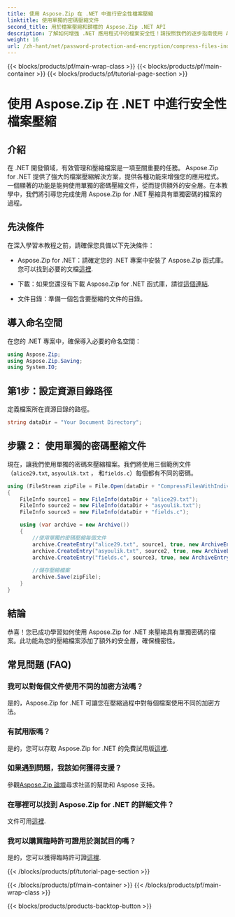 ```yaml
---
title: 使用 Aspose.Zip 在 .NET 中進行安全性檔案壓縮
linktitle: 使用單獨的密碼壓縮文件
second_title: 用於檔案壓縮和歸檔的 Aspose.Zip .NET API
description: 了解如何增強 .NET 應用程式中的檔案安全性！請按照我們的逐步指南使用 Aspose.Zip for .NET 壓縮具有單獨密碼的檔案。
weight: 16
url: /zh-hant/net/password-protection-and-encryption/compress-files-individual-passwords/
---
```


{{< blocks/products/pf/main-wrap-class >}}
{{< blocks/products/pf/main-container >}}
{{< blocks/products/pf/tutorial-page-section >}}

# 使用 Aspose.Zip 在 .NET 中進行安全性檔案壓縮


## 介紹

在 .NET 開發領域，有效管理和壓縮檔案是一項至關重要的任務。 Aspose.Zip for .NET 提供了強大的檔案壓縮解決方案，提供各種功能來增強您的應用程式。一個顯著的功能是能夠使用單獨的密碼壓縮文件，從而提供額外的安全層。在本教學中，我們將引導您完成使用 Aspose.Zip for .NET 壓縮具有單獨密碼的檔案的過程。

## 先決條件

在深入學習本教程之前，請確保您具備以下先決條件：

-  Aspose.Zip for .NET：請確定您的 .NET 專案中安裝了 Aspose.Zip 函式庫。您可以找到必要的文檔[這裡](https://reference.aspose.com/zip/net/).

- 下載：如果您還沒有下載 Aspose.Zip for .NET 函式庫，請從[這個連結](https://releases.aspose.com/zip/net/).

- 文件目錄：準備一個包含要壓縮的文件的目錄。

## 導入命名空間

在您的 .NET 專案中，確保導入必要的命名空間：

```csharp
using Aspose.Zip;
using Aspose.Zip.Saving;
using System.IO;
```

## 第1步：設定資源目錄路徑

定義檔案所在資源目錄的路徑。

```csharp
string dataDir = "Your Document Directory";
```

## 步驟 2： 使用單獨的密碼壓縮文件

現在，讓我們使用單獨的密碼來壓縮檔案。我們將使用三個範例文件（`alice29.txt`, `asyoulik.txt` ， 和`fields.c`）每個都有不同的密碼。

```csharp
using (FileStream zipFile = File.Open(dataDir + "CompressFilesWithIndividualPasswords_out.zip", FileMode.Create))
{
    FileInfo source1 = new FileInfo(dataDir + "alice29.txt");
    FileInfo source2 = new FileInfo(dataDir + "asyoulik.txt");
    FileInfo source3 = new FileInfo(dataDir + "fields.c");

    using (var archive = new Archive())
    {
        //使用單獨的密碼壓縮每個文件
        archive.CreateEntry("alice29.txt", source1, true, new ArchiveEntrySettings(new DeflateCompressionSettings(), new TraditionalEncryptionSettings("pass1")));
        archive.CreateEntry("asyoulik.txt", source2, true, new ArchiveEntrySettings(new DeflateCompressionSettings(), new AesEcryptionSettings("pass2", EncryptionMethod.AES128)));
        archive.CreateEntry("fields.c", source3, true, new ArchiveEntrySettings(new DeflateCompressionSettings(), new AesEcryptionSettings("pass3", EncryptionMethod.AES256)));
        
        //儲存壓縮檔案
        archive.Save(zipFile);
    }
}
```

## 結論

恭喜！您已成功學習如何使用 Aspose.Zip for .NET 來壓縮具有單獨密碼的檔案。此功能為您的壓縮檔案添加了額外的安全層，確保機密性。

## 常見問題 (FAQ)

### 我可以對每個文件使用不同的加密方法嗎？
是的，Aspose.Zip for .NET 可讓您在壓縮過程中對每個檔案使用不同的加密方法。

### 有試用版嗎？
是的，您可以存取 Aspose.Zip for .NET 的免費試用版[這裡](https://releases.aspose.com/).

### 如果遇到問題，我該如何獲得支援？
參觀[Aspose.Zip 論壇](https://forum.aspose.com/c/zip/37)尋求社區的幫助和 Aspose 支持。

### 在哪裡可以找到 Aspose.Zip for .NET 的詳細文件？
文件可用[這裡](https://reference.aspose.com/zip/net/).

### 我可以購買臨時許可證用於測試目的嗎？
是的，您可以獲得臨時許可證[這裡](https://purchase.aspose.com/temporary-license/).

{{< /blocks/products/pf/tutorial-page-section >}}

{{< /blocks/products/pf/main-container >}}
{{< /blocks/products/pf/main-wrap-class >}}

{{< blocks/products/products-backtop-button >}}
